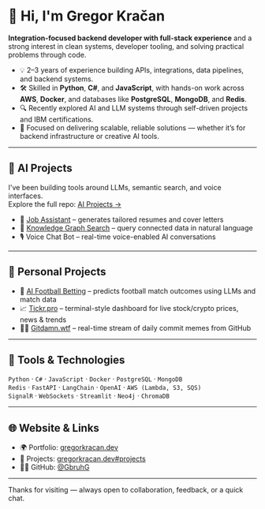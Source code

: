 # 👋 Hi, I'm Gregor Kračan

**Integration-focused backend developer with full-stack experience** and a strong interest in clean systems, developer tooling, and solving practical problems through code.

- 💡 2–3 years of experience building APIs, integrations, data pipelines, and backend systems.
- 🛠️ Skilled in **Python**, **C#**, and **JavaScript**, with hands-on work across **AWS**, **Docker**, and databases like **PostgreSQL**, **MongoDB**, and **Redis**.
- 🔍 Recently explored AI and LLM systems through self-driven projects and IBM certifications.
- 🎯 Focused on delivering scalable, reliable solutions — whether it’s for backend infrastructure or creative AI tools.

---

## 🧠 AI Projects

I've been building tools around LLMs, semantic search, and voice interfaces.  
Explore the full repo: [AI Projects →](https://github.com/GbruhG/ai-projects)

- 🧾 [Job Assistant](https://gregorkracan.dev/job-assistant.html) – generates tailored resumes and cover letters
- 🧠 [Knowledge Graph Search](https://gregorkracan.dev/knowledge-graph.html) – query connected data in natural language
- 🎙️ Voice Chat Bot – real-time voice-enabled AI conversations

---

## 🚀 Personal Projects

- 🧠 [AI Football Betting](https://ai-football-betting.vercel.app/) – predicts football match outcomes using LLMs and match data
- 📈 [Tickr.pro](https://tickr.pro) – terminal-style dashboard for live stock/crypto prices, news & trends
- 🧑‍💻 [Gitdamn.wtf](https://gitdamn.wtf) – real-time stream of daily commit memes from GitHub

---

## 🧰 Tools & Technologies

`Python` · `C#` · `JavaScript` · `Docker` · `PostgreSQL` · `MongoDB`  
`Redis` · `FastAPI` · `LangChain` · `OpenAI` · `AWS (Lambda, S3, SQS)`  
`SignalR` · `WebSockets` · `Streamlit` · `Neo4j` · `ChromaDB`

---

## 🌐 Website & Links

- 🌍 Portfolio: [gregorkracan.dev](https://gregorkracan.dev)
- 🧾 Projects: [gregorkracan.dev#projects](https://gregorkracan.dev#projects)
- 🧑‍💻 GitHub: [@GbruhG](https://github.com/GbruhG)

---

Thanks for visiting — always open to collaboration, feedback, or a quick chat.
